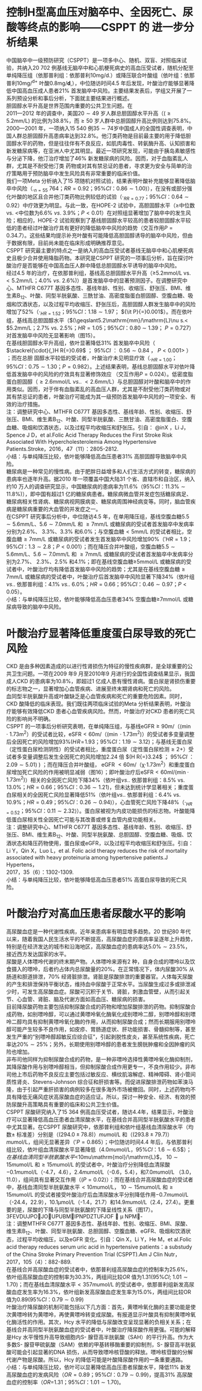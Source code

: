 # 控制H型高血压对脑卒中、全因死亡、尿酸等终点的影响——CSPPT 的 进一步分析结果  
中国脑卒中一级预防研究（CSPPT）是一项多中心、随机、双盲、对照临床试验，共纳入20 702 例基线无脑卒中和心肌梗死病史的高血压受试者，随机分配至单纯降压组（依那普利组：依那普利$10\mathrm{mg/d}.$）或降压联合叶酸组（依叶组：依那普利$10\mathrm{mg/}$$^{\mathrm{d+}}$ 叶酸$0.8\mathrm{m}\mathrm{g}/\mathbf{d},$），中位随访时间4.5 年后发现，叶酸治疗能够显著降低中国高血压成人患者$21\%$ 首发脑卒中风险。主要结果发表后，学组又开展了一系列预设分析和事后分析，下面就主要结果进行概述。  
胆固醇水平升高是世界范围内重要的公共卫生问题。在  
2011—2012 年的调查中，美国$20\sim49$ 岁人群总胆固醇水平升高（$(\geqslant5.2\mathrm{mm}/\mathrm{L})$ 的比例为$38.8\%$，而$\geqslant50$ 岁人群中总胆固醇升高比例则达到$75.8\%$。2000—2001 年，一项纳入15 540 例$35\sim74$岁中国成人的全国性调查表明，中国人群总胆固醇升高患病率达到$32.8\%$。他汀类药物是目前最主要的用于降低胆固醇水平的药物，但是往往伴有不良反应，如肌肉毒性、转氨酶升高、认知损害和新发糖尿病等，在亚洲人中尤其明显。最近一项研究发现，可能由于胰岛素敏感性与分泌下降，他汀治疗增加了$46\%$ 新发糖尿病的风险。因而，对于血脂紊乱人群，尤其是不耐受他汀类 药物或对其有禁忌证的患者，寻求更为安全与简单的治疗策略用于预防脑卒中发生风险具有非常重要的临床价值。  
我们一项Meta 分析纳入了15 项随机对照试验，结果表明叶酸补充能够显著降低脑卒中风险（$._{n=55}\ 764$；$R R{=}0.92$；$95\%C I$：$0.86\sim1.00)$），在没有或部分强化叶酸的地区且合并他汀类药物比例较低的试验（$\cdot_{R R=0.77}$；$95\%C I$：$0.64\sim0.92$）中疗效更为明显。与此一致，在HOPE-2 试验中，高胆固醇水平（$\geqslant$中位数vs. $<$中位数为$6.6\%\ \nu s.\ 3.9\%$；$P<0.01$）在对照组显著增加了脑卒中的发生风险；相应的，HOPE-2 试验观察到了基线胆固醇水平较高的患者较胆固醇水平较低的患者经过叶酸治疗具有更好的降低脑卒中风险的趋势（交互作用$\scriptstyle P=0.34.7$）。这些结果均提示补充叶酸有可能降低高胆固醇诱导的脑卒中风险，但由于数据有限，目前尚未能在临床形成明确推荐意见。  
CSPPT 研究最主要的特点之一是纳入的高血压受试者基线无脑卒中和心肌梗死病史且极少合并使用降脂药物。本研究是CSPPT 研究的一项事后分析，旨在探讨叶酸治疗是否能够在中国高血压人群中降低总胆固醇水平诱导的脑卒中风险。  
经过4.5 年的治疗，在依那普利组，基线高总胆固醇水平升高（≥5.2mmol/L vs. $<5.2\mathrm{mm}/\mathrm{L}$；$4.0\%\ \nu s.\ 2.6\%)$）是首发脑卒中的显著预测因子。在调整研究中心、MTHFR C677T 基因多态性、基线年龄、性别、收缩压、舒张压、BMI、维生素$\mathrm{B}_{12}$、叶酸、同型半胱氨酸、三酰甘油、高密度脂蛋白胆固醇、空腹血糖、吸烟和饮酒状态，以及过程平均收缩压、舒张压后，高胆固醇人群发生脑卒中的风险增加了$52\%$（$\cdot_{H R=1.52}$；$95\%C I$：$1.18\sim1.97$；
${\it P}{=}0.001$）。而在依叶组，基线高总胆固醇水平（$(\geqslant5.2\mathrm{mm}/\mathrm{L}\nu s.<
$$5.2\mathrm{mm}/\mathrm{L}$；$2.7\%$ vs. $2.5\%$；$H R{=}1.05$；$95\%C I$：$0.80~\sim~1.39$；
$\scriptstyle{P=0.727}$）对首发脑卒中风险无显著影响（图15）。  
在基线胆固醇水平升高组，依叶显著降低$31\%$ 首发脑卒中风险（ $\stackrel{\cdot}{,}H R{=}0.69$ ； $95\%C I$ ： $0.56\sim0.84$ ， $P<0.001\big>$ ） ；而在总胆 固醇水平较低的受试者，叶酸治疗未见明显疗效（$._{H R=1.00}$；$95\%C I$：$0.75\sim1.30$；$P{=}0.982$）。上述结果表明，基线总胆固醇水平对依叶降低首发脑卒中的风险的疗效具有显著修饰效应
（交互作用$P{=}0.024$）。低密度脂蛋白胆固醇（$\geqslant2.6\mathrm{mmol}/\mathrm{L}~\nu s.$. 
$<2.6\mathrm{mm}/\mathrm{L}$）与总胆固醇对叶酸和脑卒中的作用类似。因而，对于伴有血脂紊乱的高血压人群，尤其是不耐受他汀类药物或对  
其有禁忌证的患者，叶酸治疗可能成为其一级预防首发脑卒中风险的一项安全、有效的治疗措施。  
注：调整研究中心、MTHFR C677T 基因多态性、基线年龄、性别、收缩压、舒张压、BMI、维生素$\mathrm{B}_{12}$、叶酸、同型半胱氨酸、三酰甘油、高密度脂蛋白、空腹血糖、吸烟和饮酒状态，以及过程平均收缩压和舒张压。引自： $\mathrm{@inX}$ ，Li J，Spence J D，et al.Folic Acid Therapy Reduces the First Stroke Risk  Associated With Hypercholesterolemia Among Hypertensive Patients.Stroke，2016，47（11）：2805-2812.  
小结：与单纯降压比较，依叶能够降低高血压患者$31\%$ 高胆固醇导致脑卒中风险。  
糖尿病是一种常见的慢性病。由于肥胖日益增多和人们生活方式的转变，糖尿病的患病率也逐年升高。据2010 年一项覆盖中国大陆31 个省、直辖市和自治区，纳入约10 万人的调查研究显示，中国糖尿病的患病率为$11.6\%$（$95\%C I$：$11.3\%\sim11.8\%)$），即中国有超过1 亿的糖尿病患者。糖尿病微血管并发症包括糖尿病足、糖尿病相关性肾病、糖尿病视网膜病变、糖尿病周围神经病变等。同时，脑血管疾病是糖尿病重要的大血管的并发症之一。  
在CSPPT 研究事后分析中，中位随访4.5 年，在单用降压组，基线空腹血糖$5.5\sim5.6\mathrm{mm}/\mathrm{L}$、$5.6\sim7.0\mathrm{mm}/\mathrm{L}$ 和
$\geqslant7\mathrm{mm}/\mathrm{L}$ 或糖尿病的受试者首发脑卒中发病率分别为$2.6\%$、
$3.3\%$、$3.3\%$ 和$6.0\%$；与空腹血糖$<5\mathrm{mm}/\mathrm{L}$ 的受试者相比，空腹血糖$\geqslant7\mathrm{mm}/\mathrm{L}$ 或糖尿病的受试者发生首发脑卒中风险增加$90\%$（$'H R{=}1.9$；$95\%C I$：$1.3\sim2.8$；$P<0.001$）；而在降压合并叶酸组，空腹血糖$5.5\sim5.6\mathrm{mm}/\mathrm{L}$、$5.6\sim7.0\mathrm{mm}/\mathrm{L}$ 和
$\geqslant7\mathrm{mm}/\mathrm{L}$ 或糖尿病的受试者首发脑卒中发病率分别为$2.7\%$、
$2.3\%$、$2.5\%$ 和$4.1\%$；即在基线空腹血糖≥5mmol/L 或糖尿病的受试者中，叶酸治疗均有降低首发脑卒中风险的趋势；尤其是在基线空腹血糖$\geqslant7\mathrm{mm}/\mathrm{L}$ 或糖尿病的受试者中，叶酸治疗后首发脑卒中风险显著下降$34\%$（依叶组$\nu s.$. 依那普利组：$4.1\%~\nu s.$. $6.0\%$；$H R{=}0.66$；$95\%C I$：$0.46\sim0.97$；$P<0.05$）。  
小结：与单纯降压比较，依叶能够降低高血压患者$34\%$ 空腹血糖≥7mmol/L 或糖尿病导致的脑卒中风险。  
#  叶酸治疗显著降低重度蛋白尿导致的死亡风险  
CKD 是由多种因素造成的以进行性肾损伤为特征的慢性疾病群，是全球重要的公共卫生问题。一项在2009 年9 月至2010年9 月进行的全国性调查结果显示，我国成人CKD 的患病率为$10.8\%$，即超过1 亿成人患有慢性肾病。蛋白尿是肾损伤重要的标志物之一，显著增加心血管疾病、进展至终末期肾病和死亡的风险。  
血同型半胱氨酸升高或叶酸缺乏是心血管疾病和死亡的重要危险因素。同时，CKD 酸降低的临床表现。我们既往两项临床试验的Meta 分析结果表明，叶酸治疗能够有效降低CKD 患者心血管疾病风险。然而，叶酸治疗对CKD 患者的死亡风险的影响尚不明确。  
CSPPT 的一项事后分析研究表明，在单纯降压组，与基线eGFR$\geqslant90\mathrm{m}/$（$\langle\operatorname*{min}\cdot\ 1.73\mathrm{m}^{2}$）的受试者比较，$\mathrm{eSFR}<60\mathrm{m}/$（$(\operatorname*{min}\cdot1.73\mathrm{m}^{2})$）的受试者多变量调整后全因死亡的风险增加$93\%(H\!R\!=\!1.93$；$95\%C I$：$1.19\sim3.12)$；与基线无蛋白尿（定性蛋白尿检测阴性）的受试者相比，重度蛋白尿（定性蛋白尿检测$\geqslant2+$）受试者多变量调整后发生全因死亡的风险增加2.24 倍
$(H R{=}3.24\$ ； $95\%C I$ ： $2.09\sim5.01)$ ) ；而在降压合并叶酸组， eGFR
 $<60\mathrm{m}/$（$\mathrm{\chi}\mathrm{\cdot}1.73\mathrm{m}^{2}$）和重度蛋白尿增加死亡风险的作用被明显减弱（图16）；即叶酸治疗后$\mathrm{eSFR}<60\mathrm{ml/(min}\cdot1.73\mathrm{m}^{2})$）相关的全因死亡风险下降$34\%$（依叶组$\nu s.$. 依那普利组：$8.5\%$ vs.  
$13.0\%$；$H R{=}0.66$；$95\%C I$：$0.36\sim1.21)$，但未达到统计学显著相关；重度蛋白尿相关的全因死亡风险显著降低$51\%$（依叶组$\nu s.$. 依那普利组：$6.4\%$ vs. $10.9\%$；$H R{=}0.49$；$95\%C I$：$0.26\sim0.94)$），心血管死亡风险下降$48\%$（$\cdot_{H R=0.52}$；$95\%C I$：$0.11\sim2.32\rangle$）。蛋白尿被视为内皮功能损伤的标志物。叶酸能降低蛋白尿相关性全因死亡可能与其改善或修复血管内皮功能相关。  
注：调整研究中心、MTHFR C677T 基因多态性、基线年龄、性别、收缩压、舒张压、BMI、维生素$\mathrm{B}_{12}$、叶酸、同型半胱氨酸、总胆固醇、空腹血糖、吸烟、饮酒状态和降压药物使用，蛋白尿或eGFR，以及过程平均收缩压和舒张压。引自：Li Y，Qin X，Luo L，et al. Folic acid therapy reduces the risk of mortality associated with heavy proteinuria among hypertensive patients.J Hypertens，  
2017，35（6）：1302-1309.  
小结：与单纯降压比较，依叶能够降低高血压患者$51\%$ 高蛋白尿导致的死亡风险。  
#  叶酸治疗对高血压患者尿酸水平的影响  
高尿酸血症是一种代谢性疾病，近年来患病率有明显增多趋势。20 世纪80 年代以来，随着我国人民生活水平的不断提高，高尿酸血症的患病率呈逐年上升趋势，特别是在经济发达的城市和沿海地区，高尿酸血症的患病率达$5.0\%\sim23.5\%$，接近西方发达国家的水平。  
尿酸是人体嘌呤代谢的终末期产物。人体嘌呤来源有2 种，自身合成的嘌呤以及饮食摄入的嘌呤，后者约占体内总尿酸量的$20\%$。在正常情况下，体内尿酸$30\%$ 从肠道和胆道排泄，$70\%$ 经肾脏排泄。肾脏是尿酸排泄的重要器官。人体每天尿酸的产生和排泄保持平衡状态，维持血中尿酸于正常水平。当尿酸生成过多或排泄减少时，可发生高尿酸血症。尿酸可沉积于关节、肾脏，刺激血管壁，从而引起关节、心血管、肾脏、脑及代谢方面如高血压、糖尿病的损害。  
目前降尿酸药物主要包括抑制尿酸合成的药物和增加尿酸排泄的药物。抑制尿酸合成药物，如别嘌呤醇，可以通过黄嘌呤氧化酶氧化成别嘌呤二醇，别嘌呤醇和别嘌呤二醇均具有抑制黄嘌呤氧化酶的作用，从而抑制尿酸合成；然而长期服用别嘌呤醇可能产生较多不良作用，如皮疹、胃肠道症状、肝功能损害、骨髓抑制等，甚至发生严重的“别嘌呤醇超敏反应综合征”，引起剥脱性皮炎，甚至系统性疾病，死亡率达$20\%\sim25\%$；另外，长期使用别嘌呤醇的患者发生膀胱肿瘤和全因肿瘤的风险也增加。  
非布司他同样为抑制尿酸合成的药物，是一种非嘌呤选择性黄嘌呤氧化酶抑制剂，其降尿酸作用与别嘌呤醇相当，但抑制尿酸合成作用更专一，不良作用较少。非布司他上市后药物不良反应主要包括过敏反应、横纹肌溶解症、精神障碍、肾小管间质性肾炎、Stevens-Johnson 综合征和肝损害等。而促进尿酸排泄药物如苯溴马隆，由于引起严重肝损害的病例较多在很多海外市场被撤回。同时，上述药物均不具有降低无痛风症状高尿酸血症的适应证。所以，探讨一种安全、经济、有效的预防尿酸升高策略具有重要的临床和公共卫生价值。  
CSPPT 尿酸研究纳入了15 364 例高血压受试者，随访4.4年，结果显示，叶酸治疗可以显著降低高血压患者血清尿酸水平，在基线合并高同型半胱氨酸水平的患者中尤其显著。在CSPPT 尿酸研究中，依那普利组和依叶组基线血清尿酸水平（均数$\pm$ 标准差）分别是（$(294.0\pm78.8)$）$mu\mathrm{mol}/\mathrm{L}$ 和（$(293.8\pm79.7)$）$mu\mathrm{mol}/\mathrm{L}$，组间无显著差异（$'{P}{=}0.865$）；中位随访时间4.4 年后，与依那普利组比较，依叶组血清尿酸水平显著降低（$4.0mu\mathrm{mol}/\mathrm{L}$，$95\%C I$：$1.6\sim6.5\$）；在基线血清同型半胱氨酸水平$<10mu\mathrm{mol}/\mathrm{L}$， $10\sim15mu\mathrm{mol}/\mathrm{L}$ 和$\geqslant15mu\mathrm{mol}/\mathrm{L}$ 的受试者中，叶酸治疗分别降低血清尿酸$-0.1mu\mathrm{mol}/\mathrm{L}$（-4.7，4.6），$2.4mu\mathrm{mol}/\mathrm{L}$（-0.6，5.4），和$7.0mu\mathrm{mol}/\mathrm{L}$ （3.0，11.0），组间具有显著交互作用（$\scriptstyle(P=0.02)$）；而在基线合并高尿酸血症的受试者中，基线血清同型半胱氨酸水平$<10mu\mathrm{mol}/\mathrm{L}$， $10\sim15mu\mathrm{mol}/\mathrm{L}$ 和$\geqslant15mu\mathrm{mol}/\mathrm{L}$ 的受试者接受叶酸治疗后血清尿酸水平分别降低作用$-0.7mu\mathrm{mol}/\mathrm{L}$（-24.4，22.9），10.1μmol/L（-1.4，21.7）和$14.9mu\mathrm{mol}/\mathrm{L}$（2.4，27.4）。更重要的是，尿酸的下降与同型半胱氨酸的下降呈线性关系（图17）。  
3FEVDUJPOJOUPUBMIPNPDZTUFJOF
 μ NPM-  
注：调整MTHFR C677T 基因多态性、基线年龄、性别、收缩压、BMI、尿酸、维生素$\mathrm{B}_{12}$、叶酸、同型半胱氨酸、总胆固醇、空腹血糖、eGFR、吸烟和饮酒状态，过程平均收缩压，以及eGFR 变化。引自：Qin X，Li Y，He M，et al.Folic acid therapy reduces serum uric acid in hypertensive patients：a  substudy of the China Stroke Primary Prevention Trial (CSPPT).Am J Clin Nutr，2017，105（4）：882-889.  
在基线合并高尿酸血症的受试者中，依那普利组高尿酸血症的控制率为$25.6\%$，依叶组高尿酸血症的控制率为$30.3\%$，两组间比较$O R$ 值为$1.31(95\%C I;\ 1.01\sim1.70)$；而在基线血清尿酸水平$<357mu\mathrm{mol}/\mathrm{L}$ 的受试者中，依那普利组新发高尿酸血症发生率为$16.3\%$，依叶组新发高尿酸血症发生率为$15.0\%$，两组间比较OR 值为$0.89(95\%C I$：$0.79\sim0.99)$  
叶酸治疗降尿酸的机制可能包括以下几方面：首先，黄嘌呤氧化酶的主要功能是使次黄嘌呤转为黄嘌呤，再使黄嘌呤转变成尿酸。有报道显示叶酸具有抑制黄嘌呤氧化酶活性的作用。其次，Hcy 水平的降低与尿酸改变呈现显著的负相关关系；在基线合并高同型半胱氨酸血症的受试者中，叶酸治疗降尿酸作用更强。可能的解释是Hcy 水平慢性升高导致细胞内S- 腺苷高半胱氨酸（SAH）的平行升高。作为大多数S- 腺苷甲硫氨酸（SAM）依赖的甲基转移酶重要的抑制剂，S- 腺苷高半胱氨酸可能会引起显著的DNA 损伤，从而导致嘌呤核苷酸的释放。嘌呤核苷酸的分解代谢产物是尿酸。所以，Hcy 的降低可能是叶酸降尿酸作用的一条重要通路。  
小结：与单纯降压比较，依叶可以显著降低高血压患者尿酸水平，降低$11\%$ 新发高尿酸血症的发病风险（$O R{=}0.89$；$95\%C I$：$0.79\sim0.99)$，提高$31\%$ 高尿酸血症的控制率（$O R=$1.31；$95\%C I$：$1.01\sim1.70)$。  
